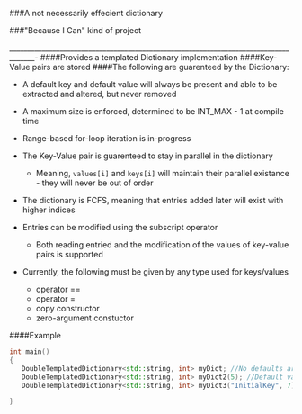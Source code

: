 ###A not necessarily effecient dictionary

###"Because I Can" kind of project

_____________________________________________________________________________________-
####Provides a templated Dictionary implementation
####Key-Value pairs are stored
####The following are guarenteed by the Dictionary:
-  A default key and default value will always be present and able to be extracted and altered, but never removed
-  A maximum size is enforced, determined to be INT_MAX - 1 at compile time
-  Range-based for-loop iteration is in-progress
-  The Key-Value pair is guarenteed to stay in parallel in the dictionary
    *  Meaning, ```values[i]``` and ```keys[i]``` will maintain their parallel existance - they will never be out of order
-  The dictionary is FCFS, meaning that entries added later will exist with higher indices

-  Entries can be modified using the subscript operator
    * Both reading entried and the modification of the values of key-value pairs is supported
-  Currently, the following must be given by any type used for keys/values
    * operator ==
    * operator = 
    * copy constructor
    * zero-argument constuctor

####Example
```c++
int main()
{
   DoubleTemplatedDictionary<std::string, int> myDict; //No defaults are given
   DoubleTemplatedDictionary<std::string, int> myDict2(5); //Default value = 5
   DoubleTemplatedDictionary<std::string, int> myDict3("InitialKey", 7); //Initial key and value (NOT THE DEFAULT KEY AND VALUE)

}
